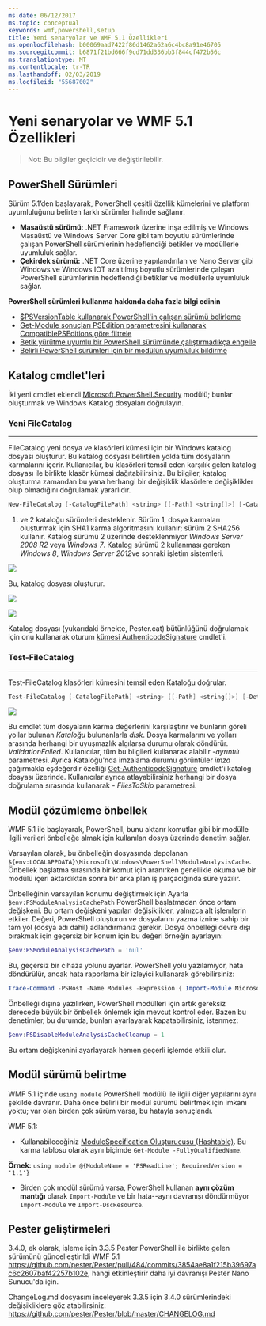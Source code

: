 ```yaml
---
ms.date: 06/12/2017
ms.topic: conceptual
keywords: wmf,powershell,setup
title: Yeni senaryolar ve WMF 5.1 Özellikleri
ms.openlocfilehash: b00069aad7422f86d1462a62a6c4bc8a91e46705
ms.sourcegitcommit: b6871f21bd666f9cd71dd336bb3f844cf472b56c
ms.translationtype: MT
ms.contentlocale: tr-TR
ms.lasthandoff: 02/03/2019
ms.locfileid: "55687002"
---
```

# <a name="new-scenarios-and-features-in-wmf-51"></a>Yeni senaryolar ve WMF 5.1 Özellikleri

> Not: Bu bilgiler geçicidir ve değiştirilebilir.

## <a name="powershell-editions"></a>PowerShell Sürümleri

Sürüm 5.1’den başlayarak, PowerShell çeşitli özellik kümelerini ve platform uyumluluğunu belirten farklı sürümler halinde sağlanır.

- **Masaüstü sürümü:** .NET Framework üzerine inşa edilmiş ve Windows Masaüstü ve Windows Server Core gibi tam boyutlu sürümlerinde çalışan PowerShell sürümlerinin hedeflendiği betikler ve modüllerle uyumluluk sağlar.
- **Çekirdek sürümü:** .NET Core üzerine yapılandırılan ve Nano Server gibi Windows ve Windows IOT azaltılmış boyutlu sürümlerinde çalışan PowerShell sürümlerinin hedeflendiği betikler ve modüllerle uyumluluk sağlar.

**PowerShell sürümleri kullanma hakkında daha fazla bilgi edinin**

- [$PSVersionTable kullanarak PowerShell'in çalışan sürümü belirleme](/powershell/module/microsoft.powershell.core/about/about_automatic_variables)
- [Get-Module sonuçları PSEdition parametresini kullanarak CompatiblePSEditions göre filtrele](/powershell/module/microsoft.powershell.core/get-module)
- [Betik yürütme uyumlu bir PowerShell sürümünde çalıştırmadıkça engelle](/powershell/gallery/concepts/script-psedition-support)
- [Belirli PowerShell sürümleri için bir modülün uyumluluk bildirme](/powershell/gallery/concepts/module-psedition-support)

## <a name="catalog-cmdlets"></a>Katalog cmdlet'leri

İki yeni cmdlet eklendi [Microsoft.PowerShell.Security](/powershell/module/microsoft.powershell.security) modülü; bunlar oluşturmak ve Windows Katalog dosyaları doğrulayın.

### <a name="new-filecatalog"></a>Yeni FileCatalog
--------------------------------

FileCatalog yeni dosya ve klasörleri kümesi için bir Windows katalog dosyası oluşturur.
Bu katalog dosyası belirtilen yolda tüm dosyaların karmalarını içerir.
Kullanıcılar, bu klasörleri temsil eden karşılık gelen katalog dosyası ile birlikte klasör kümesi dağıtabilirsiniz.
Bu bilgiler, katalog oluşturma zamandan bu yana herhangi bir değişiklik klasörlere değişiklikler olup olmadığını doğrulamak yararlıdır.

```powershell
New-FileCatalog [-CatalogFilePath] <string> [[-Path] <string[]>] [-CatalogVersion <int>] [-WhatIf] [-Confirm] [<CommonParameters>]
```

1. ve 2 kataloğu sürümleri desteklenir.
Sürüm 1, dosya karmaları oluşturmak için SHA1 karma algoritmasını kullanır; sürüm 2 SHA256 kullanır.
Katalog sürümü 2 üzerinde desteklenmiyor *Windows Server 2008 R2* veya *Windows 7*.
Katalog sürümü 2 kullanması gereken *Windows 8*, *Windows Server 2012*ve sonraki işletim sistemleri.

![](../images/NewFileCatalog.jpg)

Bu, katalog dosyası oluşturur.

![](../images/CatalogFile1.jpg)

![](../images/CatalogFile2.jpg)

Katalog dosyası (yukarıdaki örnekte, Pester.cat) bütünlüğünü doğrulamak için onu kullanarak oturum [kümesi AuthenticodeSignature](/powershell/module/Microsoft.PowerShell.Security/Set-AuthenticodeSignature) cmdlet'i.

### <a name="test-filecatalog"></a>Test-FileCatalog
--------------------------------

Test-FileCatalog klasörleri kümesini temsil eden Kataloğu doğrular.

```powershell
Test-FileCatalog [-CatalogFilePath] <string> [[-Path] <string[]>] [-Detailed] [-FilesToSkip <string[]>] [-WhatIf] [-Confirm] [<CommonParameters>]
```

![](../images/TestFileCatalog.jpg)

Bu cmdlet tüm dosyaların karma değerlerini karşılaştırır ve bunların göreli yollar bulunan *Kataloğu* bulunanlarla *disk*.
Dosya karmalarını ve yolları arasında herhangi bir uyuşmazlık algılarsa durumu olarak döndürür. *ValidationFailed*.
Kullanıcılar, tüm bu bilgileri kullanarak alabilir *-ayrıntılı* parametresi.
Ayrıca Kataloğu'nda imzalama durumu görüntüler *imza* çağırmakla eşdeğerdir özelliği [Get-AuthenticodeSignature](/powershell/module/Microsoft.PowerShell.Security/Get-AuthenticodeSignature) cmdlet'i katalog dosyası üzerinde.
Kullanıcılar ayrıca atlayabilirsiniz herhangi bir dosya doğrulama sırasında kullanarak *- FilesToSkip* parametresi.

## <a name="module-analysis-cache"></a>Modül çözümleme önbellek

WMF 5.1 ile başlayarak, PowerShell, bunu aktarır komutlar gibi bir modülle ilgili verileri önbelleğe almak için kullanılan dosya üzerinde denetim sağlar.

Varsayılan olarak, bu önbelleğin dosyasında depolanan `${env:LOCALAPPDATA}\Microsoft\Windows\PowerShell\ModuleAnalysisCache`.
Önbellek başlatma sırasında bir komut için aranırken genellikle okuma ve bir modülü içeri aktardıktan sonra bir arka plan iş parçacığında süre yazılır.

Önbelleğinin varsayılan konumu değiştirmek için Ayarla `$env:PSModuleAnalysisCachePath` PowerShell başlatmadan önce ortam değişkeni.
Bu ortam değişkeni yapılan değişiklikler, yalnızca alt işlemlerin etkiler.
Değeri, PowerShell oluşturun ve dosyalarını yazma iznine sahip bir tam yol (dosya adı dahil) adlandırmanız gerekir.
Dosya önbelleği devre dışı bırakmak için geçersiz bir konum için bu değeri örneğin ayarlayın:

```powershell
$env:PSModuleAnalysisCachePath = 'nul'
```

Bu, geçersiz bir cihaza yolunu ayarlar.
PowerShell yolu yazılamıyor, hata döndürülür, ancak hata raporlama bir izleyici kullanarak görebilirsiniz:

```powershell
Trace-Command -PSHost -Name Modules -Expression { Import-Module Microsoft.PowerShell.Management -Force }
```

Önbelleği dışına yazılırken, PowerShell modülleri için artık gereksiz derecede büyük bir önbellek önlemek için mevcut kontrol eder.
Bazen bu denetimler, bu durumda, bunları ayarlayarak kapatabilirsiniz, istenmez:

```powershell
$env:PSDisableModuleAnalysisCacheCleanup = 1
```

Bu ortam değişkenini ayarlayarak hemen geçerli işlemde etkili olur.

## <a name="specifying-module-version"></a>Modül sürümü belirtme

WMF 5.1 içinde `using module` PowerShell modülü ile ilgili diğer yapılarını aynı şekilde davranır.
Daha önce belirli bir modül sürümü belirtmek için imkanı yoktu; var olan birden çok sürüm varsa, bu hatayla sonuçlandı.

WMF 5.1:

- Kullanabileceğiniz [ModuleSpecification Oluşturucusu (Hashtable)](/dotnet/api/microsoft.powershell.commands.modulespecification.-ctor?view=powershellsdk-1.1.0#Microsoft_PowerShell_Commands_ModuleSpecification__ctor_System_Collections_Hashtable_).
Bu karma tablosu olarak aynı biçimde `Get-Module -FullyQualifiedName`.

**Örnek:** `using module @{ModuleName = 'PSReadLine'; RequiredVersion = '1.1'}`

- Birden çok modül sürümü varsa, PowerShell kullanan **aynı çözüm mantığı** olarak `Import-Module` ve bir hata--aynı davranışı döndürmüyor `Import-Module` ve `Import-DscResource`.

## <a name="improvements-to-pester"></a>Pester geliştirmeleri

3.4.0, ek olarak, işleme için 3.3.5 Pester PowerShell ile birlikte gelen sürümünü güncelleştirildi WMF 5.1 https://github.com/pester/Pester/pull/484/commits/3854ae8a1f215b39697ac6c2607baf42257b102e, hangi etkinleştirir daha iyi davranışı Pester Nano Sunucu'da için.

ChangeLog.md dosyasını inceleyerek 3.3.5 için 3.4.0 sürümlerindeki değişikliklere göz atabilirsiniz: https://github.com/pester/Pester/blob/master/CHANGELOG.md
